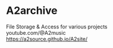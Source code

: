 # A2archive
File Storage &amp; Access for various projects <br>
youtube.com/@A2music <br>
https://a2source.github.io/A2site/
